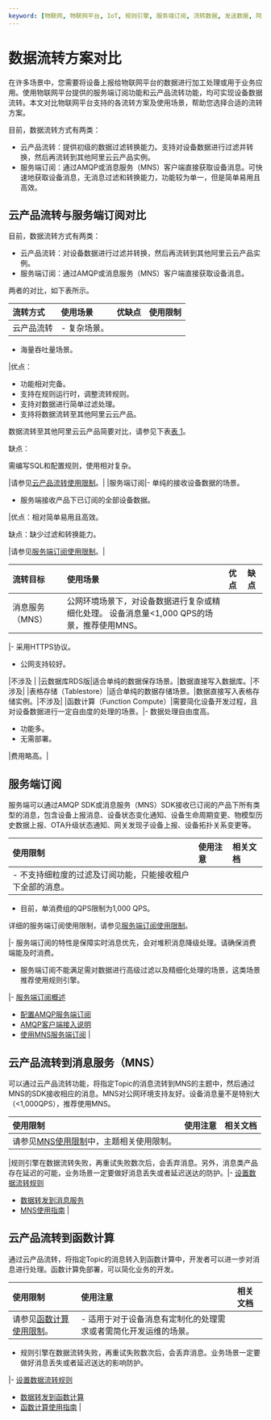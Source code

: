 ```yaml
---
keyword: [物联网, 物联网平台, IoT, 规则引擎, 服务端订阅, 流转数据, 发送数据, 阿里云产品, 数据存储, 数据处理, 数据计算, 方案对比]
---
```


# 数据流转方案对比

在许多场景中，您需要将设备上报给物联网平台的数据进行加工处理或用于业务应用。使用物联网平台提供的服务端订阅功能和云产品流转功能，均可实现设备数据流转。本文对比物联网平台支持的各流转方案及使用场景，帮助您选择合适的流转方案。

目前，数据流转方式有两类：

-   云产品流转：提供初级的数据过滤转换能力。支持对设备数据进行过滤并转换，然后再流转到其他阿里云云产品实例。
-   服务端订阅：通过AMQP或消息服务（MNS）客户端直接获取设备消息。可快速地获取设备消息，无消息过滤和转换能力，功能较为单一，但是简单易用且高效。

## 云产品流转与服务端订阅对比

目前，数据流转方式有两类：

-   云产品流转：对设备数据进行过滤并转换，然后再流转到其他阿里云云产品实例。
-   服务端订阅：通过AMQP或消息服务（MNS）客户端直接获取设备消息。

两者的对比，如下表所示。

|流转方式|使用场景|优缺点|使用限制|
|:---|:---|:--|:---|
|云产品流转|-   复杂场景。
-   海量吞吐量场景。

|优点：

-   功能相对完备。
-   支持在规则运行时，调整流转规则。
-   支持对数据进行简单过滤处理。
-   支持将数据流转至其他阿里云云产品。

数据流转至其他阿里云云产品简要对比，请参见下表[表 1](#table_jgq_nnj_kgb)。


缺点：

需编写SQL和配置规则，使用相对复杂。

|请参见[云产品流转使用限制](/intl.zh-CN/产品简介/使用限制.md)。|
|服务端订阅|-   单纯的接收设备数据的场景。
-   服务端接收产品下已订阅的全部设备数据。

|优点：相对简单易用且高效。

缺点：缺少过滤和转换能力。

|请参见[服务端订阅使用限制](/intl.zh-CN/消息通信/服务端订阅/服务端订阅使用限制.md)。|

|流转目标|使用场景|优点|缺点|
|:---|:---|:-|:-|
|消息服务（MNS）|公网环境场景下，对设备数据进行复杂或精细化处理。 设备消息量<1,000 QPS的场景，推荐使用MNS。

|-   采用HTTPS协议。
-   公网支持较好。

|不涉及 |
|云数据库RDS版|适合单纯的数据保存场景。|数据直接写入数据库。|不涉及|
|表格存储（Tablestore）|适合单纯的数据存储场景。|数据直接写入表格存储实例。|不涉及|
|函数计算（Function Compute）|需要简化设备开发过程，且对设备数据进行一定自由度的处理的场景。|-   数据处理自由度高。
-   功能多。
-   无需部署。

|费用略高。|

## 服务端订阅

服务端可以通过AMQP SDK或消息服务（MNS）SDK接收已订阅的产品下所有类型的消息，包含设备上报消息、设备状态变化通知、设备生命周期变更、物模型历史数据上报、OTA升级状态通知、网关发现子设备上报、设备拓扑关系变更等。

|使用限制|使用注意|相关文档|
|:---|:---|:---|
|-   不支持细粒度的过滤及订阅功能，只能接收租户下全部的消息。
-   目前，单消费组的QPS限制为1,000 QPS。

详细的服务端订阅使用限制，请参见[服务端订阅使用限制](/intl.zh-CN/消息通信/服务端订阅/服务端订阅使用限制.md)。

|-   服务端订阅的特性是保障实时消息优先，会对堆积消息降级处理。请确保消费端能及时消费。
-   服务端订阅不能满足需对数据进行高级过滤以及精细化处理的场景，这类场景推荐使用规则引擎。

|-   [服务端订阅概述](/intl.zh-CN/消息通信/服务端订阅/什么是服务端订阅.md)
-   [配置AMQP服务端订阅](/intl.zh-CN/消息通信/服务端订阅/使用AMQP服务端订阅/配置AMQP服务端订阅.md)
-   [AMQP客户端接入说明](/intl.zh-CN/消息通信/服务端订阅/使用AMQP服务端订阅/AMQP客户端接入说明.md)
-   [使用MNS服务端订阅](/intl.zh-CN/消息通信/服务端订阅/使用MNS服务端订阅.md) |

## 云产品流转到消息服务（MNS）

可以通过云产品流转功能，将指定Topic的消息流转到MNS的主题中，然后通过MNS的SDK接收相应的消息。MNS对公网环境支持友好。设备消息量不是特别大（<1,000QPS），推荐使用MNS。

|使用限制|使用注意|相关文档|
|:---|:---|:---|
|请参见[MNS使用限制]()中，主题相关使用限制。

|规则引擎在数据流转失败，再重试失败数次后，会丢弃消息。另外，消息类产品存在延迟的可能，业务场景一定要做好消息丢失或者延迟送达的防护。|-   [设置数据流转规则](/intl.zh-CN/消息通信/云产品流转/设置数据流转规则.md)
-   [数据转发到消息服务](/intl.zh-CN/消息通信/云产品流转/数据流转使用示例/数据转发到消息服务.md)
-   [MNS使用指南](MNS使用指南t1835604.dita#task141) |

## 云产品流转到函数计算

通过云产品流转，将指定Topic的消息转入到函数计算中，开发者可以进一步对消息进行处理。函数计算免部署，可以简化业务的开发。

|使用限制|使用注意|相关文档|
|:---|:---|:---|
|请参见[函数计算使用限制](函数计算使用限制t1881157.dita#concept_2260063)。|-   适用于对于设备消息有定制化的处理需求或者需简化开发运维的场景。
-   规则引擎在数据流转失败，再重试失败数次后，会丢弃消息。业务场景一定要做好消息丢失或者延迟送达的影响防护。

|-   [设置数据流转规则](/intl.zh-CN/消息通信/云产品流转/设置数据流转规则.md)
-   [数据转发到函数计算](/intl.zh-CN/消息通信/云产品流转/数据流转使用示例/数据转发到函数计算.md)
-   [函数计算使用指南](函数计算使用指南t1880965.dita#concept_2259864) |

